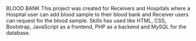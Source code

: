 BLOOD BANK
This project was created for Receivers and Hospitals where a Hospital user can add blood sample to their blood bank and Receiver users can request for the blood sample. Skills has used like HTML, CSS, Bootstrap, JavaScript as a frontend, PHP as a backend and MySQL for the database.
